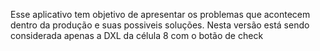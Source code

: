 Esse aplicativo tem objetivo de apresentar os problemas que acontecem dentro da produção e suas possiveis soluções.
Nesta versão está sendo considerada apenas a DXL da célula 8 com o botão de check
